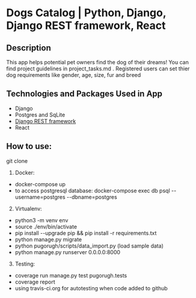 #                              Dogs Catalog | Python, Django, Django REST framework, React

## Description

This app helps potential pet owners find the dog of their dreams!
You can find project guidelines in project_tasks.md . 
Registered users can set thier dog requirements like gender, age, size, fur and breed

## Technologies and Packages Used in App

* Django
* Postgres and SqLite
* [Django REST framework](https://www.django-rest-framework.org/)
* React

## How to use:

git clone <project>

1. Docker:
* docker-compose up
* to access postgresql database:  docker-compose exec db psql --username=postgres --dbname=postgres

2. Virtualenv:
* python3 -m venv env
* source ./env/bin/activate
* pip install --upgrade pip && pip install -r requirements.txt
* python manage.py migrate
* python pugorugh/scripts/data_import.py (load sample data)
* python manage.py runserver 0.0.0.0:8000

3. Testing:
* coverage run manage.py test pugorugh.tests
* coverage report
* using travis-ci.org for autotesting when code added to github
